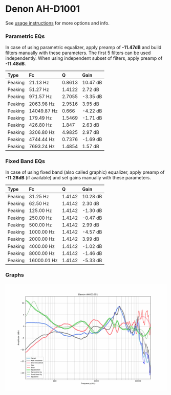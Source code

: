 # Denon AH-D1001
See [usage instructions](https://github.com/jaakkopasanen/AutoEq#usage) for more options and info.

### Parametric EQs
In case of using parametric equalizer, apply preamp of **-11.47dB** and build filters manually
with these parameters. The first 5 filters can be used independently.
When using independent subset of filters, apply preamp of **-11.48dB**.

| Type    | Fc          |      Q | Gain     |
|:--------|:------------|:-------|:---------|
| Peaking | 21.13 Hz    | 0.8613 | 10.47 dB |
| Peaking | 51.27 Hz    | 1.4122 | 2.72 dB  |
| Peaking | 971.57 Hz   | 2.7055 | -3.35 dB |
| Peaking | 2063.98 Hz  | 2.9516 | 3.95 dB  |
| Peaking | 14049.87 Hz | 0.666  | -4.22 dB |
| Peaking | 179.49 Hz   | 1.5469 | -1.71 dB |
| Peaking | 426.80 Hz   | 1.847  | 2.63 dB  |
| Peaking | 3206.80 Hz  | 4.9825 | 2.97 dB  |
| Peaking | 4744.44 Hz  | 0.7376 | -1.69 dB |
| Peaking | 7693.24 Hz  | 1.4854 | 1.57 dB  |

### Fixed Band EQs
In case of using fixed band (also called graphic) equalizer, apply preamp of **-11.28dB**
(if available) and set gains manually with these parameters.

| Type    | Fc          |      Q | Gain     |
|:--------|:------------|:-------|:---------|
| Peaking | 31.25 Hz    | 1.4142 | 10.28 dB |
| Peaking | 62.50 Hz    | 1.4142 | 2.30 dB  |
| Peaking | 125.00 Hz   | 1.4142 | -1.30 dB |
| Peaking | 250.00 Hz   | 1.4142 | -0.47 dB |
| Peaking | 500.00 Hz   | 1.4142 | 2.99 dB  |
| Peaking | 1000.00 Hz  | 1.4142 | -4.57 dB |
| Peaking | 2000.00 Hz  | 1.4142 | 3.99 dB  |
| Peaking | 4000.00 Hz  | 1.4142 | -1.02 dB |
| Peaking | 8000.00 Hz  | 1.4142 | -1.46 dB |
| Peaking | 16000.01 Hz | 1.4142 | -5.33 dB |

### Graphs
![](./Denon%20AH-D1001.png)